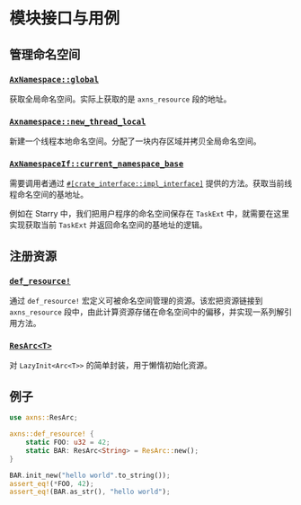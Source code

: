 # 模块接口与用例

## 管理命名空间

### [`AxNamespace::global`](https://arceos.org/arceos/axns/struct.AxNamespace.html#method.global)

获取全局命名空间。实际上获取的是 `axns_resource` 段的地址。

### [`Axnamespace::new_thread_local`](https://arceos.org/arceos/axns/struct.AxNamespace.html#method.new_thread_local)

新建一个线程本地命名空间。分配了一块内存区域并拷贝全局命名空间。

### [`AxNamespaceIf::current_namespace_base`](https://arceos.org/arceos/axns/trait.AxNamespaceIf.html#tymethod.current_namespace_base)

需要调用者通过 [`#[crate_interface::impl_interface]`](https://docs.rs/crate_interface/latest/crate_interface/attr.impl_interface.html) 提供的方法。获取当前线程命名空间的基地址。

例如在 Starry 中，我们把用户程序的命名空间保存在 `TaskExt` 中，就需要在这里实现获取当前 `TaskExt` 并返回命名空间的基地址的逻辑。

## 注册资源

### [`def_resource!`](https://arceos.org/arceos/axns/macro.def_resource.html)

通过 `def_resource!` 宏定义可被命名空间管理的资源。该宏把资源链接到 `axns_resource` 段中，由此计算资源存储在命名空间中的偏移，并实现一系列解引用方法。

### [`ResArc<T>`](https://arceos.org/arceos/axns/struct.ResArc.html)

对 `LazyInit<Arc<T>>` 的简单封装，用于懒惰初始化资源。

## 例子

```rust
use axns::ResArc;

axns::def_resource! {
    static FOO: u32 = 42;
    static BAR: ResArc<String> = ResArc::new();
}

BAR.init_new("hello world".to_string());
assert_eq!(*FOO, 42);
assert_eq!(BAR.as_str(), "hello world");
```
